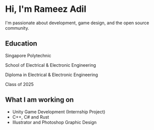 # Hi, I'm Rameez Adil

I'm passionate about development, game design, and the open source community.

## Education
Singapore Polytechnic

School of Electrical & Electronic Engineering

Diploma in Electrical & Electronic Engineering

Class of 2025

## What I am working on
- Unity Game Development (Internship Project)
- C++, C# and Rust
- Illustrator and Photoshop Graphic Design
